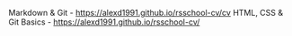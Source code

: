 Markdown & Git - https://alexd1991.github.io/rsschool-cv/cv
HTML, CSS & Git Basics - https://alexd1991.github.io/rsschool-cv/
